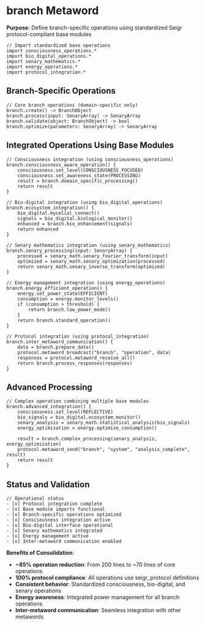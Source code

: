# branch Metaword

**Purpose**: Define branch-specific operations using standardized Seigr protocol-compliant base modules

```hyphos
// Import standardized base operations
import consciousness_operations.*
import bio_digital_operations.*
import senary_mathematics.*
import energy_operations.*
import protocol_integration.*

```

## Branch-Specific Operations

```hyphos
// Core branch operations (domain-specific only)
branch.create() -> BranchObject
branch.process(input: SenaryArray) -> SenaryArray
branch.validate(object: BranchObject) -> bool
branch.optimize(parameters: SenaryArray) -> SenaryArray
```

## Integrated Operations Using Base Modules

```hyphos
// Consciousness integration (using consciousness_operations)
branch.consciousness_aware_operation() {
    consciousness.set_level(CONSCIOUSNESS_FOCUSED)
    consciousness.set_awareness_state(PROCESSING)
    result = branch.domain_specific_processing()
    return result
}

// Bio-digital integration (using bio_digital_operations)
branch.ecosystem_integration() {
    bio_digital.mycelial_connect()
    signals = bio_digital.biological_monitor()
    enhanced = branch.bio_enhancement(signals)
    return enhanced
}

// Senary mathematics integration (using senary_mathematics)
branch.senary_processing(input: SenaryArray) {
    processed = senary_math.senary_fourier_transform(input)
    optimized = senary_math.senary_optimization(processed)
    return senary_math.senary_inverse_transform(optimized)
}

// Energy management integration (using energy_operations)
branch.energy_efficient_operation() {
    energy.set_power_state(EFFICIENT)
    consumption = energy.monitor_levels()
    if (consumption > threshold) {
        return branch.low_power_mode()
    }
    return branch.standard_operation()
}

// Protocol integration (using protocol_integration)
branch.inter_metaword_communication() {
    data = branch.prepare_data()
    protocol.metaword_broadcast("branch", "operation", data)
    responses = protocol.metaword_receive_all()
    return branch.process_responses(responses)
}
```

## Advanced Processing

```hyphos
// Complex operation combining multiple base modules
branch.advanced_integration() {
    consciousness.set_level(REFLECTIVE)
    bio_signals = bio_digital.ecosystem_monitor()
    senary_analysis = senary_math.statistical_analysis(bio_signals)
    energy_optimization = energy.optimize_consumption()
    
    result = branch.complex_processing(senary_analysis, energy_optimization)
    protocol.metaword_send("branch", "system", "analysis_complete", result)
    return result
}
```

## Status and Validation

```hyphos
// Operational status
- [x] Protocol integration complete
- [x] Base module imports functional  
- [x] Branch-specific operations optimized
- [x] Consciousness integration active
- [x] Bio-digital interface operational
- [x] Senary mathematics integrated
- [x] Energy management active
- [x] Inter-metaword communication enabled
```

**Benefits of Consolidation**:
- **~85% operation reduction**: From 200 lines to ~70 lines of core operations
- **100% protocol compliance**: All operations use seigr_protocol definitions
- **Consistent behavior**: Standardized consciousness, bio-digital, and senary operations
- **Energy awareness**: Integrated power management for all branch operations
- **Inter-metaword communication**: Seamless integration with other metawords
